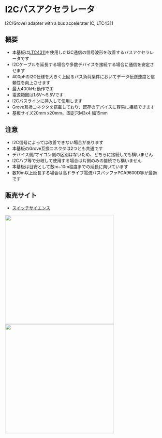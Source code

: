 # I2Cバスアクセラレータ
I2C(Grove) adapter with a bus accelerater IC, LTC4311

## 概要 
  * 本基板は[LTC4311][1]を使用したI2C通信の信号波形を改善するバスアクセラレータです  
  * I2Cケーブルを延長する場合や多数デバイスを接続する場合に通信を安定させます  
  * 400pFのI2C仕様を大きく上回るバス負荷条件においてデータ伝送速度と信頼性を向上させます  
  * 最大400kHz動作です  
  * 電源範囲は1.6V～5.5Vです  
  * I2Cバスラインに挿入して使用します  
  * Grove互換コネクタを搭載しており、既存のデバイスに容易に接続できます  
  * 基板サイズ20mm x20mm、固定穴M3x4 幅15mm

## 注意
  * I2C信号によっては改善できない場合があります    
  * 本基板のGrove互換コネクタは2つとも共通です  
  * デバイス側/マイコン側の区別はないため、どちらに接続しても構いません 
  * I2Cハブ等で分岐して使用する場合は片側のみの接続でも構いません  
  * 本基板は目安として数m~10m程度までの延長に向いています  
  * 数10m以上延長する場合は高ドライブ電流バスバッファPCA9600D等が最適です  
   
## 販売サイト
  * [スイッチサイエンス][2] 
  
<img src="https://raw.githubusercontent.com/meerstern/I2C_Bus_Accelerator/master/IMG/img1.jpg" width="360">  
<img src="https://raw.githubusercontent.com/meerstern/I2C_Bus_Accelerator/master/IMG/img2.jpg" width="360">  
   
   
 [1]: https://www.analog.com/jp/products/ltc4311.html "*1"
 [2]: https://www.switch-science.com/products/7560
